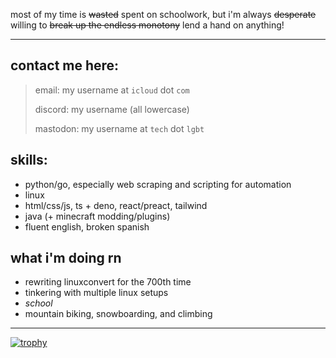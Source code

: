 
most of my time is ~~wasted~~ spent on schoolwork, but i'm always ~~desperate~~ willing to ~~break up the endless monotony~~ lend a hand on anything!

---

## contact me here:
> 
> email: my username at `icloud` dot `com`
> 
> discord: my username (all lowercase)
>
> mastodon: my username at `tech` dot `lgbt`

## skills:
* python/go, especially web scraping and scripting for automation
* linux
* html/css/js, ts + deno, react/preact, tailwind
* java (+ minecraft modding/plugins)
* fluent english, broken spanish

## what i'm doing rn
* rewriting linuxconvert for the 700th time
* tinkering with multiple linux setups
* *school*
* mountain biking, snowboarding, and climbing

---

[![trophy](https://github-profile-trophy.vercel.app/?username=whop42&theme=onedark)](https://github.com/ryo-ma/github-profile-trophy)
